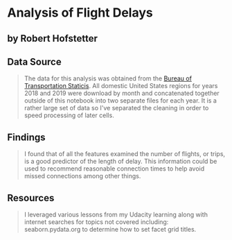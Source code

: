 # Analysis of Flight Delays
## by Robert Hofstetter

## Data Source

> The data for this analysis was obtained from the [Bureau of Transportation Staticis](https://www.transtats.bts.gov/DL_SelectFields.asp?Table_ID=236). All domestic United States regions for years 2018 and 2019 were download by month and concatenated together outside of this notebook into two separate files for each year. It is a rather large set of data so I've separated the cleaning in order to speed processing of later cells.

## Findings
> I found that of all the features examined the number of flights, or trips, is a good predictor of the length of delay. This information could be used to recommend reasonable connection times to help avoid missed connections among other things.

## Resources
> I leveraged various lessons from my Udacity learning along with internet searches for topics not covered including: seaborn.pydata.org to determine how to set facet grid titles.